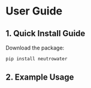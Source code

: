 # User Guide

## 1. Quick Install Guide

Download the package:

```
pip install neutrowater
```

## 2. Example Usage
